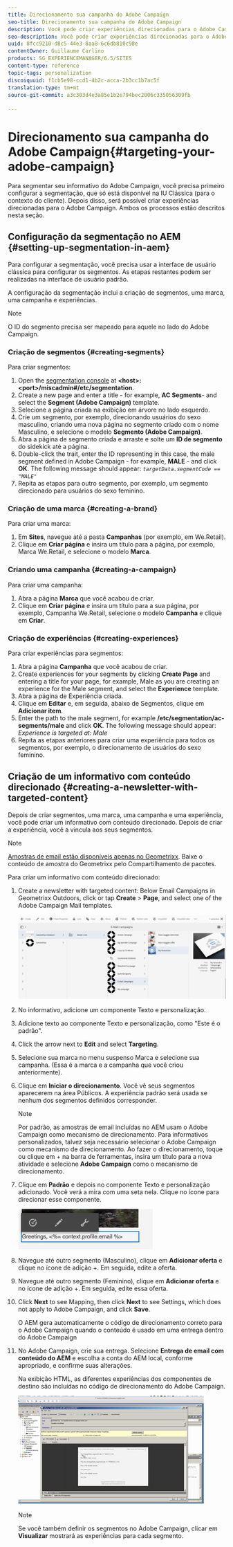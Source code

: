 ```yaml
---
title: Direcionamento sua campanha do Adobe Campaign
seo-title: Direcionamento sua campanha do Adobe Campaign
description: Você pode criar experiências direcionadas para o Adobe Campaign depois de configurar a segmentação
seo-description: Você pode criar experiências direcionadas para o Adobe Campaign depois de configurar a segmentação
uuid: 8fcc9210-d8c5-44e3-8aa8-6c6db810c98e
contentOwner: Guillaume Carlino
products: SG_EXPERIENCEMANAGER/6.5/SITES
content-type: reference
topic-tags: personalization
discoiquuid: f1cb5e98-ccd1-4b2c-acca-2b3cc1b7ac5f
translation-type: tm+mt
source-git-commit: a3c303d4e3a85e1b2e794bec2006c335056309fb

---
```



# Direcionamento sua campanha do Adobe Campaign{#targeting-your-adobe-campaign}

Para segmentar seu informativo do Adobe Campaign, você precisa primeiro configurar a segmentação, que só está disponível na IU Clássica (para o contexto do cliente). Depois disso, será possível criar experiências direcionadas para o Adobe Campaign. Ambos os processos estão descritos nesta seção.

## Configuração da segmentação no AEM {#setting-up-segmentation-in-aem}

Para configurar a segmentação, você precisa usar a interface de usuário clássica para configurar os segmentos. As etapas restantes podem ser realizadas na interface de usuário padrão.

A configuração da segmentação inclui a criação de segmentos, uma marca, uma campanha e experiências.

>[!NOTE]
>
>O ID do segmento precisa ser mapeado para aquele no lado do Adobe Campaign.

### Criação de segmentos {#creating-segments}

Para criar segmentos:

1. Open the [segmentation console](http://localhost:4502/miscadmin#/etc/segmentation) at **&lt;host>:&lt;port>/miscadmin#/etc/segmentation**.
1. Create a new page and enter a title - for example, **AC Segments**- and select the **Segment (Adobe Campaign)** template.
1. Selecione a página criada na exibição em árvore no lado esquerdo.
1. Crie um segmento, por exemplo, direcionando usuários do sexo masculino, criando uma nova página no segmento criado com o nome Masculino, e selecione o modelo **Segmento (Adobe Campaign)**.
1. Abra a página de segmento criada e arraste e solte um **ID de segmento** do sidekick até a página.
1. Double-click the trait, enter the ID representing in this case, the male segment defined in Adobe Campaign - for example, **MALE** - and click **OK**. The following message should appear: *`targetData.segmentCode == "MALE"`*
1. Repita as etapas para outro segmento, por exemplo, um segmento direcionado para usuários do sexo feminino.

### Criação de uma marca {#creating-a-brand}

Para criar uma marca:

1. Em **Sites**, navegue até a pasta **Campanhas** (por exemplo, em We.Retail).
1. Clique em **Criar página** e insira um título para a página, por exemplo, Marca We.Retail, e selecione o modelo **Marca**.

### Criando uma campanha {#creating-a-campaign}

Para criar uma campanha:

1. Abra a página **Marca** que você acabou de criar.
1. Clique em **Criar página** e insira um título para a sua página, por exemplo, Campanha We.Retail, selecione o modelo **Campanha** e clique em **Criar**.

### Criação de experiências {#creating-experiences}

Para criar experiências para segmentos:

1. Abra a página **Campanha** que você acabou de criar.
1. Create experiences for your segments by clicking **Create Page** and entering a title for your page, for example, Male as you are creating an experience for the Male segment, and select the **Experience** template.
1. Abra a página de Experiência criada.
1. Clique em **Editar** e, em seguida, abaixo de Segmentos, clique em **Adicionar item**.
1. Enter the path to the male segment, for example **/etc/segmentation/ac-segments/male** and click **OK**. The following message should appear: *Experience is targeted at: Male*
1. Repita as etapas anteriores para criar uma experiência para todos os segmentos, por exemplo, o direcionamento de usuários do sexo feminino.

## Criação de um informativo com conteúdo direcionado {#creating-a-newsletter-with-targeted-content}

Depois de criar segmentos, uma marca, uma campanha e uma experiência, você pode criar um informativo com conteúdo direcionado. Depois de criar a experiência, você a vincula aos seus segmentos.

>[!NOTE]
>
>[Amostras de email estão disponíveis apenas no Geometrixx](/help/sites-developing/we-retail.md). Baixe o conteúdo de amostra do Geometrixx pelo Compartilhamento de pacotes.

Para criar um informativo com conteúdo direcionado:

1. Create a newsletter with targeted content: Below Email Campaigns in Geometrixx Outdoors, click or tap **Create** > **Page**, and select one of the Adobe Campaign Mail templates.

   ![chlimage_1-188](assets/chlimage_1-188.png)

1. No informativo, adicione um componente Texto e personalização.
1. Adicione texto ao componente Texto e personalização, como &quot;Este é o padrão&quot;.
1. Click the arrow next to **Edit** and select **Targeting**.
1. Selecione sua marca no menu suspenso Marca e selecione sua campanha. (Essa é a marca e a campanha que você criou anteriormente).
1. Clique em **Iniciar o direcionamento**. Você vê seus segmentos aparecerem na área Públicos. A experiência padrão será usada se nenhum dos segmentos definidos corresponder.

   >[!NOTE]
   >
   >Por padrão, as amostras de email incluídas no AEM usam o Adobe Campaign como mecanismo de direcionamento. Para informativos personalizados, talvez seja necessário selecionar o Adobe Campaign como mecanismo de direcionamento. Ao fazer o direcionamento, toque ou clique em + na barra de ferramentas, insira um título para a nova atividade e selecione **Adobe Campaign** como o mecanismo de direcionamento.

1. Clique em **Padrão** e depois no componente Texto e personalização adicionado. Você verá a mira com uma seta nela. Clique no ícone para direcionar esse componente.

   ![chlimage_1-189](assets/chlimage_1-189.png)

1. Navegue até outro segmento (Masculino), clique em **Adicionar oferta** e clique no ícone de adição +. Em seguida, edite a oferta.
1. Navegue até outro segmento (Feminino), clique em **Adicionar oferta** e no ícone de adição +. Em seguida, edite essa oferta.
1. Click **Next** to see Mapping, then click **Next** to see Settings, which does not apply to Adobe Campaign, and click **Save**.

   O AEM gera automaticamente o código de direcionamento correto para o Adobe Campaign quando o conteúdo é usado em uma entrega dentro do Adobe Campaign

1. No Adobe Campaign, crie sua entrega. Selecione **Entrega de email com conteúdo do AEM** e escolha a conta do AEM local, conforme apropriado, e confirme suas alterações.

   Na exibição HTML, as diferentes experiências dos componentes de destino são incluídas no código de direcionamento do Adobe Campaign.

   ![chlimage_1-190](assets/chlimage_1-190.png)

   >[!NOTE]
   >
   >Se você também definir os segmentos no Adobe Campaign, clicar em **Visualizar** mostrará as experiências para cada segmento.

